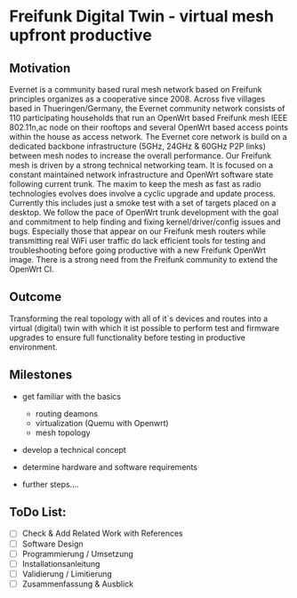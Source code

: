 # Freifunk Digital Twin - virtual mesh upfront productive

## Motivation
Evernet is a community based rural mesh network based on Freifunk principles organizes as a cooperative since 2008. Across five villages based in Thueringen/Germany, the Evernet community network consists of 110 participating households that run an OpenWrt based Freifunk mesh IEEE 802.11n,ac node on their rooftops and several OpenWrt based access points within the house as access network. The Evernet core network is build on a dedicated backbone infrastructure (5GHz, 24GHz & 60GHz P2P links) between mesh nodes to increase the overall performance. Our Freifunk mesh is driven by a strong technical networking team. It is focused on a constant maintained network infrastructure and OpenWrt software state following current trunk. The maxim to keep the mesh as fast as radio technologies evolves does involve a cyclic upgrade and update process. Currently this includes just a smoke test with a set of targets placed on a desktop. We follow the pace of OpenWrt trunk development with the goal and commitment to help finding and fixing kernel/driver/config issues and bugs. Especially those that appear on our Freifunk mesh routers while transmitting real WiFi user traffic do lack efficient tools for testing and troubleshooting before going productive with a new Freifunk OpenWrt image. There is a strong need from the Freifunk community to extend the OpenWrt CI.

## Outcome
Transforming the real topology with all of it´s devices and routes into a virtual (digital) twin with which it ist possible to perform test and firmware upgrades to ensure full functionality before testing in productive environment.

## Milestones
* get familiar with the basics
  *  routing deamons
  *  virtualization (Quemu with Openwrt)
  *  mesh topology

* develop a technical concept
* determine hardware and software requirements
* further steps....

## ToDo List:
- [ ] Check & Add Related Work with References
- [ ] Software Design
- [ ] Programmierung / Umsetzung
- [ ] Installationsanleitung
- [ ] Validierung / Limitierung
- [ ] Zusammenfassung & Ausblick
